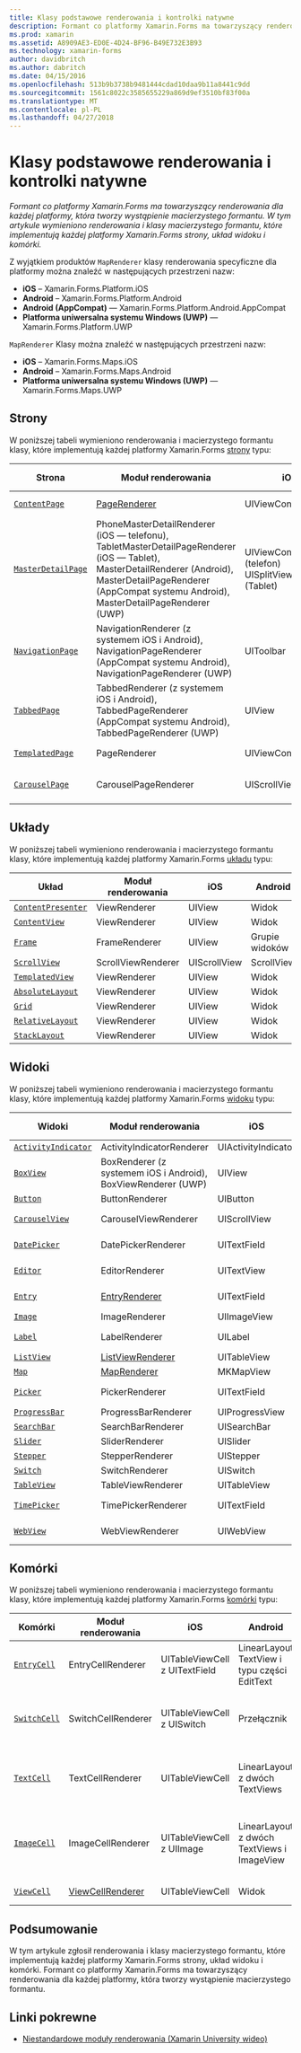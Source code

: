 ```yaml
---
title: Klasy podstawowe renderowania i kontrolki natywne
description: Formant co platformy Xamarin.Forms ma towarzyszący renderowania dla każdej platformy, która tworzy wystąpienie macierzystego formantu. W tym artykule wymieniono renderowania i klasy macierzystego formantu, które implementują każdej platformy Xamarin.Forms strony, układ widoku i komórki.
ms.prod: xamarin
ms.assetid: A8909AE3-ED0E-4D24-BF96-B49E732E3B93
ms.technology: xamarin-forms
author: davidbritch
ms.author: dabritch
ms.date: 04/15/2016
ms.openlocfilehash: 513b9b3738b9481444cdad10daa9b11a8441c9dd
ms.sourcegitcommit: 1561c8022c3585655229a869d9ef3510bf83f00a
ms.translationtype: MT
ms.contentlocale: pl-PL
ms.lasthandoff: 04/27/2018
---
```

# <a name="renderer-base-classes-and-native-controls"></a>Klasy podstawowe renderowania i kontrolki natywne

_Formant co platformy Xamarin.Forms ma towarzyszący renderowania dla każdej platformy, która tworzy wystąpienie macierzystego formantu. W tym artykule wymieniono renderowania i klasy macierzystego formantu, które implementują każdej platformy Xamarin.Forms strony, układ widoku i komórki._

Z wyjątkiem produktów `MapRenderer` klasy renderowania specyficzne dla platformy można znaleźć w następujących przestrzeni nazw:

- **iOS** – Xamarin.Forms.Platform.iOS
- **Android** – Xamarin.Forms.Platform.Android
- **Android (AppCompat)** — Xamarin.Forms.Platform.Android.AppCompat
- **Platforma uniwersalna systemu Windows (UWP)** — Xamarin.Forms.Platform.UWP

`MapRenderer` Klasy można znaleźć w następujących przestrzeni nazw:

- **iOS** – Xamarin.Forms.Maps.iOS
- **Android** – Xamarin.Forms.Maps.Android
- **Platforma uniwersalna systemu Windows (UWP)** — Xamarin.Forms.Maps.UWP

## <a name="pages"></a>Strony

W poniższej tabeli wymieniono renderowania i macierzystego formantu klasy, które implementują każdej platformy Xamarin.Forms [strony](~/xamarin-forms/user-interface/controls/pages.md) typu:

|Strona|Moduł renderowania|iOS|Android|Android (AppCompat)|Platforma UWP|
|--- |--- |--- |--- |--- |--- |
|[`ContentPage`](https://developer.xamarin.com/api/type/Xamarin.Forms.ContentPage/)|[PageRenderer](~/xamarin-forms/app-fundamentals/custom-renderer/contentpage.md)|UIViewController|Grupie widoków||FrameworkElement|
|[`MasterDetailPage`](https://developer.xamarin.com/api/type/Xamarin.Forms.MasterDetailPage/)|PhoneMasterDetailRenderer (iOS — telefonu), TabletMasterDetailPageRenderer (iOS — Tablet), MasterDetailRenderer (Android), MasterDetailPageRenderer (AppCompat systemu Android), MasterDetailPageRenderer (UWP)|UIViewController (telefon) UISplitViewController (Tablet)|DrawerLayout (v4)|DrawerLayout (v4)|FrameworkElement (formant niestandardowy)|
|[`NavigationPage`](https://developer.xamarin.com/api/type/Xamarin.Forms.NavigationPage/)|NavigationRenderer (z systemem iOS i Android), NavigationPageRenderer (AppCompat systemu Android), NavigationPageRenderer (UWP)|UIToolbar|Grupie widoków|Grupie widoków|FrameworkElement (formant niestandardowy)|
|[`TabbedPage`](https://developer.xamarin.com/api/type/Xamarin.Forms.TabbedPage/)|TabbedRenderer (z systemem iOS i Android), TabbedPageRenderer (AppCompat systemu Android), TabbedPageRenderer (UWP)|UIView|ViewPager|ViewPager|FrameworkElement (Tabela przestawna)|
|[`TemplatedPage`](https://developer.xamarin.com/api/type/Xamarin.Forms.TemplatedPage/)|PageRenderer|UIViewController|Grupie widoków||FrameworkElement|
|[`CarouselPage`](https://developer.xamarin.com/api/type/Xamarin.Forms.CarouselPage/)|CarouselPageRenderer|UIScrollView|ViewPager|ViewPager|FrameworkElement (właściwości FlipView)|

## <a name="layouts"></a>Układy

W poniższej tabeli wymieniono renderowania i macierzystego formantu klasy, które implementują każdej platformy Xamarin.Forms [układu](~/xamarin-forms/user-interface/controls/layouts.md) typu:

|Układ|Moduł renderowania|iOS|Android|Platforma UWP|
|--- |--- |--- |--- |--- |
|[`ContentPresenter`](https://developer.xamarin.com/api/type/Xamarin.Forms.ContentPresenter/)|ViewRenderer|UIView|Widok|FrameworkElement|
|[`ContentView`](https://developer.xamarin.com/api/type/Xamarin.Forms.ContentView/)|ViewRenderer|UIView|Widok|FrameworkElement|
|[`Frame`](https://developer.xamarin.com/api/type/Xamarin.Forms.Frame/)|FrameRenderer|UIView|Grupie widoków|Obramowanie|
|[`ScrollView`](https://developer.xamarin.com/api/type/Xamarin.Forms.ScrollView/)|ScrollViewRenderer|UIScrollView|ScrollView|ScrollViewer|
|[`TemplatedView`](https://developer.xamarin.com/api/type/Xamarin.Forms.TemplatedView/)|ViewRenderer|UIView|Widok|FrameworkElement|
|[`AbsoluteLayout`](https://developer.xamarin.com/api/type/Xamarin.Forms.AbsoluteLayout/)|ViewRenderer|UIView|Widok|FrameworkElement|
|[`Grid`](https://developer.xamarin.com/api/type/Xamarin.Forms.Grid/)|ViewRenderer|UIView|Widok|FrameworkElement|
|[`RelativeLayout`](https://developer.xamarin.com/api/type/Xamarin.Forms.RelativeLayout/)|ViewRenderer|UIView|Widok|FrameworkElement|
|[`StackLayout`](https://developer.xamarin.com/api/type/Xamarin.Forms.StackLayout/)|ViewRenderer|UIView|Widok|FrameworkElement|

## <a name="views"></a>Widoki

W poniższej tabeli wymieniono renderowania i macierzystego formantu klasy, które implementują każdej platformy Xamarin.Forms [widoku](~/xamarin-forms/user-interface/controls/views.md) typu:

|Widoki|Moduł renderowania|iOS|Android|Android (AppCompat)|Platforma UWP|
|--- |--- |--- |--- |--- |--- |
|[`ActivityIndicator`](https://developer.xamarin.com/api/type/Xamarin.Forms.ActivityIndicator/)|ActivityIndicatorRenderer|UIActivityIndicator|ProgressBar||ProgressBar|
|[`BoxView`](https://developer.xamarin.com/api/type/Xamarin.Forms.BoxView/)|BoxRenderer (z systemem iOS i Android), BoxViewRenderer (UWP)|UIView|Grupie widoków||Prostokąt|
|[`Button`](https://developer.xamarin.com/api/type/Xamarin.Forms.Button/)|ButtonRenderer|UIButton|Przycisk|AppCompatButton|Przycisk|
|[`CarouselView`](https://developer.xamarin.com/api/type/Xamarin.Forms.CarouselView/)|CarouselViewRenderer|UIScrollView|RecyclerView||Właściwości FlipView|
|[`DatePicker`](https://developer.xamarin.com/api/type/Xamarin.Forms.DatePicker/)|DatePickerRenderer|UITextField|Typu części EditText||DatePicker|
|[`Editor`](https://developer.xamarin.com/api/type/Xamarin.Forms.Editor/)|EditorRenderer|UITextView|Typu części EditText||TextBox|
|[`Entry`](https://developer.xamarin.com/api/type/Xamarin.Forms.Entry/)|[EntryRenderer](~/xamarin-forms/app-fundamentals/custom-renderer/entry.md)|UITextField|Typu części EditText||TextBox|
|[`Image`](https://developer.xamarin.com/api/type/Xamarin.Forms.Image/)|ImageRenderer|UIImageView|ImageView||Obraz|
|[`Label`](https://developer.xamarin.com/api/type/Xamarin.Forms.Label/)|LabelRenderer|UILabel|Element TextView||TextBlock|
|[`ListView`](https://developer.xamarin.com/api/type/Xamarin.Forms.ListView/)|[ListViewRenderer](~/xamarin-forms/app-fundamentals/custom-renderer/listview.md)|UITableView|ListView||ListView|
|[`Map`](https://developer.xamarin.com/api/type/Xamarin.Forms.Maps.Map/)|[MapRenderer](~/xamarin-forms/app-fundamentals/custom-renderer/map/index.md)|MKMapView|MapView||MapControl|
|[`Picker`](https://developer.xamarin.com/api/type/Xamarin.Forms.Picker/)|PickerRenderer|UITextField|Typu części EditText|Typu części EditText|ComboBox|
|[`ProgressBar`](https://developer.xamarin.com/api/type/Xamarin.Forms.ProgressBar/)|ProgressBarRenderer|UIProgressView|ProgressBar||ProgressBar|
|[`SearchBar`](https://developer.xamarin.com/api/type/Xamarin.Forms.SearchBar/)|SearchBarRenderer|UISearchBar|SearchView||AutoSuggestBox|
|[`Slider`](https://developer.xamarin.com/api/type/Xamarin.Forms.Slider/)|SliderRenderer|UISlider|SeekBar||Suwak|
|[`Stepper`](https://developer.xamarin.com/api/type/Xamarin.Forms.Stepper/)|StepperRenderer|UIStepper|LinearLayout||Formant|
|[`Switch`](https://developer.xamarin.com/api/type/Xamarin.Forms.Switch/)|SwitchRenderer|UISwitch|Przełącznik|SwitchCompat|ToggleSwitch|
|[`TableView`](https://developer.xamarin.com/api/type/Xamarin.Forms.TableView/)|TableViewRenderer|UITableView|ListView||ListView|
|[`TimePicker`](https://developer.xamarin.com/api/type/Xamarin.Forms.TimePicker/)|TimePickerRenderer|UITextField|Typu części EditText||TimePicker|
|[`WebView`](https://developer.xamarin.com/api/type/Xamarin.Forms.WebView/)|WebViewRenderer|UIWebView|Widok sieci Web||Widok sieci Web|

## <a name="cells"></a>Komórki

W poniższej tabeli wymieniono renderowania i macierzystego formantu klasy, które implementują każdej platformy Xamarin.Forms [komórki](~/xamarin-forms/user-interface/controls/cells.md) typu:

|Komórki|Moduł renderowania|iOS|Android|Platforma UWP|
|--- |--- |--- |--- |--- |
|[`EntryCell`](https://developer.xamarin.com/api/type/Xamarin.Forms.EntryCell/)|EntryCellRenderer|UITableViewCell z UITextField|LinearLayout TextView i typu części EditText|DataTemplate z pola tekstowego|
|[`SwitchCell`](https://developer.xamarin.com/api/type/Xamarin.Forms.SwitchCell/)|SwitchCellRenderer|UITableViewCell z UISwitch|Przełącznik|DataTemplate z siatką zawierający blok tekstu i ToggleSwitch|
|[`TextCell`](https://developer.xamarin.com/api/type/Xamarin.Forms.TextCell/)|TextCellRenderer|UITableViewCell|LinearLayout z dwóch TextViews|DataTemplate z Panel stosu zawierającego dwa obiekty TextBlock|
|[`ImageCell`](https://developer.xamarin.com/api/type/Xamarin.Forms.ImageCell/)|ImageCellRenderer|UITableViewCell z UIImage|LinearLayout z dwóch TextViews i ImageView|DataTemplate siatki, zawierający obraz i dwa obiekty TextBlock|
|[`ViewCell`](https://developer.xamarin.com/api/type/Xamarin.Forms.ViewCell/)|[ViewCellRenderer](~/xamarin-forms/app-fundamentals/custom-renderer/viewcell.md)|UITableViewCell|Widok|DataTemplate z ContentPresenter|

## <a name="summary"></a>Podsumowanie

W tym artykule zgłosił renderowania i klasy macierzystego formantu, które implementują każdej platformy Xamarin.Forms strony, układ widoku i komórki. Formant co platformy Xamarin.Forms ma towarzyszący renderowania dla każdej platformy, która tworzy wystąpienie macierzystego formantu.

## <a name="related-links"></a>Linki pokrewne

- [Niestandardowe moduły renderowania (Xamarin University wideo)](https://developer.xamarin.com/videos/cross-platform/xamarinforms-custom-renderers/)
